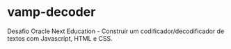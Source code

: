 # vamp-decoder
Desafio Oracle Next Education - Construir um codificador/decodificador de textos com Javascript, HTML e CSS. 
